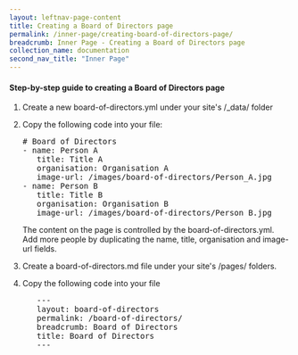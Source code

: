 ```yaml
---
layout: leftnav-page-content
title: Creating a Board of Directors page
permalink: /inner-page/creating-board-of-directors-page/
breadcrumb: Inner Page - Creating a Board of Directors page
collection_name: documentation
second_nav_title: "Inner Page"
---
```

#### **Step-by-step guide to creating a Board of Directors page**

1. Create a new board-of-directors.yml under your site's /_data/ folder
2. Copy the following code into your file:
   <pre>
   # Board of Directors
   - name: Person A
      title: Title A
      organisation: Organisation A
      image-url: /images/board-of-directors/Person_A.jpg
   - name: Person B
      title: Title B
      organisation: Organisation B
      image-url: /images/board-of-directors/Person_B.jpg
   </pre>
   
   The content on the page is controlled by the board-of-directors.yml. Add more people by duplicating the name, title, organisation and image-url fields.
3. Create a board-of-directors.md file under your site's /pages/ folders. 
4. Copy the following code into your file
   <pre>
      ---
      layout: board-of-directors
      permalink: /board-of-directors/
      breadcrumb: Board of Directors
      title: Board of Directors
      ---
   </pre>

